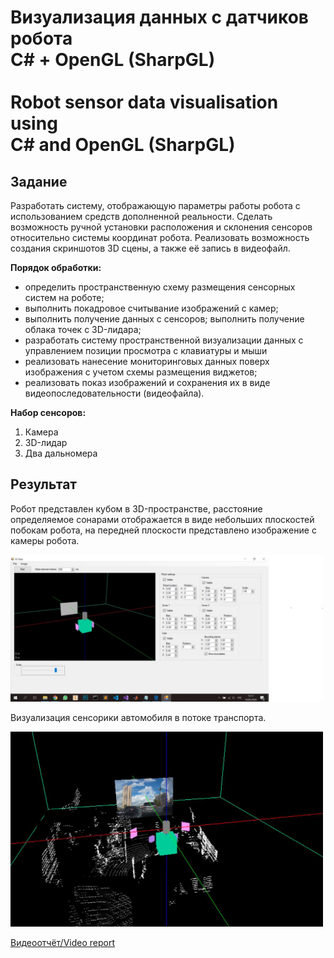 # Визуализация данных с датчиков робота <br/> С# + OpenGL (SharpGL)<br/><br/>Robot sensor data visualisation using <br/>C# and OpenGL (SharpGL)

## Задание

Разработать систему, отображающую параметры работы робота с
использованием средств дополненной реальности. Сделать возможность
ручной установки расположения и склонения сенсоров относительно системы
координат робота. Реализовать возможность создания скриншотов 3D
сцены, а также её запись в видеофайл.

**Порядок обработки:**
- определить пространственную схему размещения сенсорных систем на
роботе;
- выполнить покадровое считывание изображений с камер;
- выполнить получение данных с сенсоров; выполнить получение облака точек с 3D-лидара;
- разработать систему пространственной визуализации данных с
управлением позиции просмотра с клавиатуры и мыши
- реализовать нанесение мониторинговых данных поверх изображения с
учетом схемы размещения виджетов;
- реализовать показ изображений и сохранения их в виде
видеопоследовательности (видеофайла).

**Набор сенсоров:**
1. Камера
2. 3D-лидар
3. Два дальномера

## Результат

Робот представлен кубом в 3D-пространстве, расстояние определяемое сонарами отображается в виде небольших плоскостей побокам робота, на передней плоскости представлено изображение с камеры робота.

<img src="/Materials/empty.jpg" alt="road" width="500"/>

Визуализация сенсорики автомобиля в потоке транспорта.

<img src="/Materials/road.jpg" alt="road" width="500"/>

[Видеоотчёт/Video report](https://drive.google.com/file/d/14-oeuvkcaDUElnfL0wwpvHad7pgOKYtQ/view?usp=sharing)


